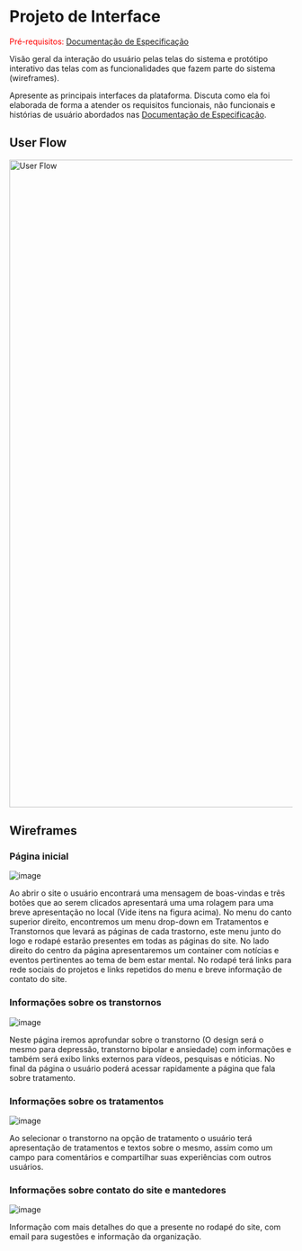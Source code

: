 
# Projeto de Interface

<span style="color:red">Pré-requisitos: <a href="2-Especificação do Projeto.md"> Documentação de Especificação</a></span>

Visão geral da interação do usuário pelas telas do sistema e protótipo interativo das telas com as funcionalidades que fazem parte do sistema (wireframes).

 Apresente as principais interfaces da plataforma. Discuta como ela foi elaborada de forma a atender os requisitos funcionais, não funcionais e histórias de usuário abordados nas <a href="2-Especificação do Projeto.md"> Documentação de Especificação</a>.

## User Flow
<img width="1152" alt="User Flow" src="https://user-images.githubusercontent.com/102487978/197672297-771344c5-ba5b-4254-98da-efae53b24803.png">

## Wireframes

### Página inicial
![image](https://user-images.githubusercontent.com/98277143/194729727-afdb3077-b3f8-465b-a7d4-2b12f7e4e735.png)

Ao abrir o site o usuário encontrará uma mensagem de boas-vindas e três botões que ao serem clicados apresentará uma uma rolagem para uma breve apresentação no local (Vide itens na figura acima). No menu do canto superior direito, encontremos um menu drop-down em Tratamentos e Transtornos que levará as páginas de cada trastorno, este menu junto do logo e rodapé estarão presentes em todas as páginas do site.
No lado direito do centro da página apresentaremos um container com notícias e eventos pertinentes ao tema de bem estar mental.
No rodapé terá links para rede sociais do projetos e links repetidos do menu e breve informação de contato do site.

### Informações sobre os transtornos
![image](https://user-images.githubusercontent.com/98277143/194729967-aa995dee-02b9-4a9b-8f9b-2e63beaeac72.png)

Neste página iremos aprofundar sobre o transtorno (O design será o mesmo para depressão, transtorno bipolar e ansiedade) com informações e também será exibo links externos para vídeos, pesquisas e nóticias. No final da página o usuário poderá acessar rapidamente a página que fala sobre tratamento.

### Informações sobre os tratamentos
![image](https://user-images.githubusercontent.com/98277143/194729983-420c3d33-0a9a-4f4a-b777-4c9baca8e108.png)

Ao selecionar o transtorno na opção de tratamento o usuário terá apresentação de tratamentos e textos sobre o mesmo, assim como um campo para comentários e compartilhar suas experiências com outros usuários.

### Informações sobre contato do site e mantedores
![image](https://user-images.githubusercontent.com/98277143/194729993-44bfc06d-51f7-41a9-b3f2-cb6780aeb185.png)

Informação com mais detalhes do que a presente no rodapé do site, com email para sugestões e informação da organização.

